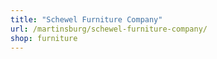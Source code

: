 ```yaml
---
title: "Schewel Furniture Company"
url: /martinsburg/schewel-furniture-company/
shop: furniture
---
```

